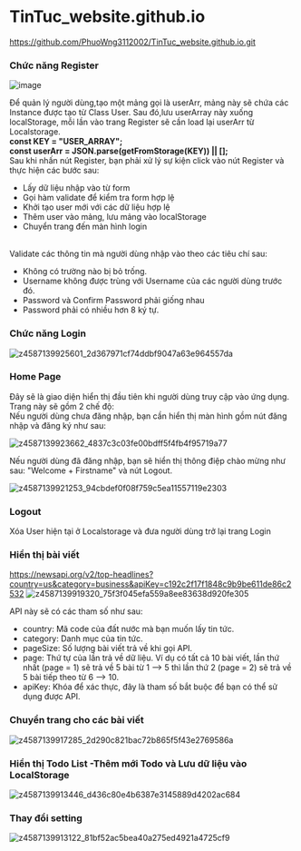 # TinTuc_website.github.io
https://github.com/PhuoWng3112002/TinTuc_website.github.io.git
<h3>Chức năng Register</h3>

![image](https://github.com/PhuoWng3112002/TinTuc_website.github.io/assets/107473716/085e61d9-23b1-4cc4-9ea9-fb94e03ecb34)

Để quản lý người dùng,tạo một mảng gọi là userArr, mảng này sẽ chứa các Instance được tạo từ Class User. Sau đó,lưu userArray này xuống localStorage, mỗi lần vào trang Register sẽ cần load lại userArr từ Localstorage.<br>
<b>const KEY = "USER_ARRAY";<br>
const userArr = JSON.parse(getFromStorage(KEY)) || [];</b>
<br>
Sau khi nhấn nút Register, bạn phải xử lý sự kiện click vào nút Register và thực hiện các bước sau: 
<ul>
  <li>Lấy dữ liệu nhập vào từ form</li>
  <li>Gọi hàm validate để kiểm tra form hợp lệ</li>
  <li>Khởi tạo user mới với các dữ liệu hợp lệ </li>
  <li>Thêm user vào mảng, lưu mảng vào localStorage</li>
  <li>Chuyển trang đến màn hình login</li>
</ul><br>
Validate các thông tin mà người dùng nhập vào theo các tiêu chí sau:
<ul>
  <li>Không có trường nào bị bỏ trống.</li>
  <li>Username không được trùng với Username của các người dùng trước đó.</li>
  <li>Password và Confirm Password phải giống nhau</li>
  <li>Password phải có nhiều hơn 8 ký tự.</li>
</ul>

<h3>Chức năng Login</h3>

![z4587139925601_2d367971cf74ddbf9047a63e964557da](https://github.com/PhuoWng3112002/TinTuc_website.github.io/assets/107473716/3782d085-7201-4261-8a01-15fbea982e4d)

<h3>Home Page</h3>
Đây sẽ là giao diện hiển thị đầu tiên khi người dùng truy cập vào ứng dụng. Trang này sẽ gồm 2 chế độ:
<br>
Nếu người dùng chưa đăng nhập, bạn cần hiển thị màn hình gồm nút đăng nhập và đăng ký như sau:

![z4587139923662_4837c3c03fe00bdff5f4fb4f95719a77](https://github.com/PhuoWng3112002/TinTuc_website.github.io/assets/107473716/f60913e6-b131-4b9c-b9b9-ca916c01363f)

Nếu người dùng đã đăng nhập, bạn sẽ hiển thị thông điệp chào mừng như sau: "Welcome + Firstname" và nút Logout.

![z4587139921253_94cbdef0f08f759c5ea11557119e2303](https://github.com/PhuoWng3112002/TinTuc_website.github.io/assets/107473716/787b5247-53d1-4ed2-a144-6099b0adf826)

<h3>Logout</h3>
Xóa User hiện tại ở Localstorage và đưa người dùng trở lại trang Login
<h3>Hiển thị bài viết</h3>

https://newsapi.org/v2/top-headlines?country=us&category=business&apiKey=c192c2f17f1848c9b9be611de86c2532
![z4587139919320_75f3f045efa559a8ee83638d920fe305](https://github.com/PhuoWng3112002/TinTuc_website.github.io/assets/107473716/6cd572bd-bfc3-4a43-9174-c49ff24e6ff3)

API này sẽ có các tham số như sau:
<ul>
  <li>country: Mã code của đất nước mà bạn muốn lấy tin tức.</li>
  <li>category: Danh mục của tin tức.</li>
  <li>pageSize: Số lượng bài viết trả về khi gọi API.</li>
  <li>page: Thứ tự của lần trả về dữ liệu. Ví dụ có tất cả 10 bài viết, lần thứ nhất (page = 1) sẽ trả về 5 bài từ 1 --> 5 thì lần thứ 2 (page = 2) sẽ trả về 5 bài tiếp theo từ 6 --> 10.</li>
  <li>apiKey: Khóa để xác thực, đây là tham số bắt buộc để bạn có thể sử dụng được API.</li>
</ul>

<h3>Chuyển trang cho các bài viết</h3>

![z4587139917285_2d290c821bac72b865f5f43e2769586a](https://github.com/PhuoWng3112002/TinTuc_website.github.io/assets/107473716/ee225f60-63e4-4265-b786-aeaef3c9e1c6)
 
<h3>Hiển thị Todo List -Thêm mới Todo và Lưu dữ liệu vào LocalStorage </h3>

![z4587139913446_d436c80e4b6387e3145889d4202ac684](https://github.com/PhuoWng3112002/TinTuc_website.github.io/assets/107473716/625d4981-291a-4aa9-9597-6244f26d329f)

<h3>Thay đổi setting</h3>
 
![z4587139913122_81bf52ac5bea40a275ed4921a4725cf9](https://github.com/PhuoWng3112002/TinTuc_website.github.io/assets/107473716/dbbdc99f-1857-4d3e-9f40-1adc5f546551)

